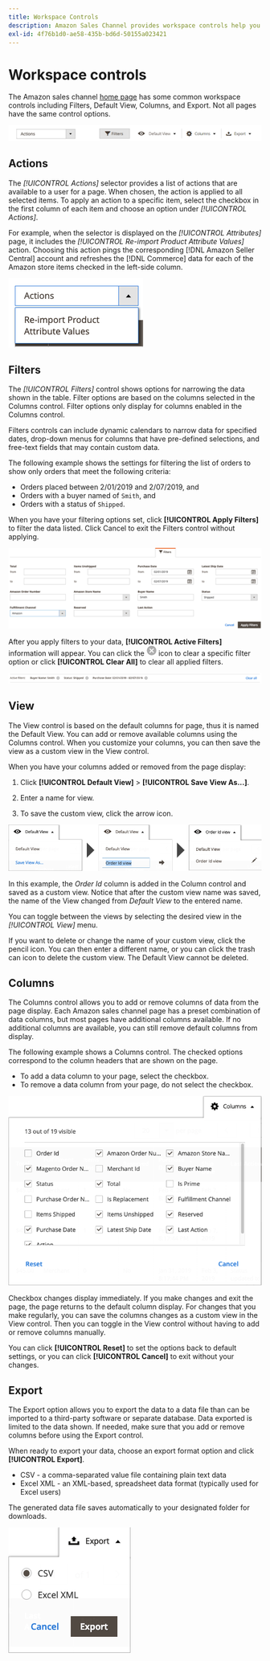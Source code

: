 ```yaml
---
title: Workspace Controls
description: Amazon Sales Channel provides workspace controls help you locate listings, view information, and easily and apply actions.
exl-id: 4f76b1d0-ae58-435b-bd6d-50155a023421
---
```

# Workspace controls

The Amazon sales channel [home page](./amazon-sales-channel-home.md) has some common workspace controls including Filters, Default View, Columns, and Export. Not all pages have the same control options.

![Amazon Sales Channel workspace control examples](assets/amazon-workspace-controls.png)

## Actions

The _[!UICONTROL Actions]_ selector provides a list of actions that are available to a user for a page. When chosen, the action is applied to all selected items. To apply an action to a specific item, select the checkbox in the first column of each item and choose an option under _[!UICONTROL Actions]_.

For example, when the selector is displayed on the _[!UICONTROL Attributes]_ page, it includes the _[!UICONTROL Re-import Product Attribute Values]_ action. Choosing this action pings the corresponding [!DNL Amazon Seller Central] account and refreshes the [!DNL Commerce] data for each of the Amazon store items checked in the left-side column.

![Actions menu example](assets/amazon-sales-channel-home-actions-option.png)

## Filters

The _[!UICONTROL Filters]_ control shows options for narrowing the data shown in the table. Filter options are based on the columns selected in the Columns control. Filter options only display for columns enabled in the Columns control.

Filters controls can include dynamic calendars to narrow data for specified dates, drop-down menus for columns that have pre-defined selections, and free-text fields that may contain custom data.

The following example shows the settings for filtering the list of orders to show only orders that meet the following criteria:

- Orders placed between 2/01/2019 and 2/07/2019, and
- Orders with a buyer named of `Smith`, and
- Orders with a status of `Shipped`.

When you have your filtering options set, click **[!UICONTROL Apply Filters]** to filter the data listed. Click Cancel to exit the Filters control without applying.

![Filters control example](assets/workspace-controls-filters.png)

After you apply filters to your data, **[!UICONTROL Active Filters]** information will appear. You can click the ![Clear filters icon](assets/x-icon-clear-filters.png) icon to clear a specific filter option or click **[!UICONTROL Clear All]** to clear all applied filters.

![Active filters example](assets/applied-filters-line.png)

## View

The View control is based on the default columns for page, thus it is named the Default View. You can add or remove available columns using the Columns control. When you customize your columns, you can then save the view as a custom view in the View control.

When you have your columns added or removed from the page display:

1. Click **[!UICONTROL Default View]** > **[!UICONTROL Save View As...]**.

1. Enter a name for view.

1. To save the custom view, click the arrow icon.

![View control example](assets/workspace-controls-view.png)

In this example, the _Order Id_ column is added in the Column control and saved as a custom view. Notice that after the custom view name was saved, the name of the View changed from _Default View_ to the entered name.

You can toggle between the views by selecting the desired view in the _[!UICONTROL View]_ menu.

If you want to delete or change the name of your custom view, click the pencil icon. You can then enter a different name, or you can click the trash can icon to delete the custom view. The Default View cannot be deleted.

## Columns

The Columns control allows you to add or remove columns of data from the page display. Each Amazon sales channel page has a preset combination of data columns, but most pages have additional columns available. If no additional columns are available, you can still remove default columns from display.

The following example shows a Columns control. The checked options correspond to the column headers that are shown on the page.

- To add a data column to your page, select the checkbox.
- To remove a data column from your page, do not select the checkbox.

![Columns control example](assets/workspace-controls-columns.png)

Checkbox changes display immediately. If you make changes and exit the page, the page returns to the default column display. For changes that you make regularly, you can save the columns changes as a custom view in the View control. Then you can toggle in the View control without having to add or remove columns manually.

You can click **[!UICONTROL Reset]** to set the options back to default settings, or you can click **[!UICONTROL Cancel]** to exit without your changes.

## Export

The Export option allows you to export the data to a data file than can be imported to a third-party software or separate database. Data exported is limited to the data shown. If needed, make sure that you add or remove columns before using the Export control.

When ready to export your data, choose an export format option and click **[!UICONTROL Export]**.

- CSV - a comma-separated value file containing plain text data
- Excel XML - an XML-based, spreadsheet data format (typically used for Excel users)

The generated data file saves automatically to your designated folder for downloads.

![Export control](assets/workspace-controls-export.png)
